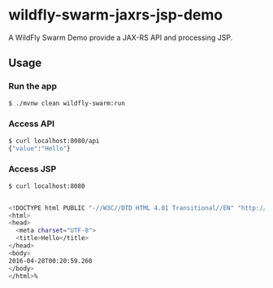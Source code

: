 # wildfly-swarm-jaxrs-jsp-demo

A WildFly Swarm Demo provide a JAX-RS API and processing JSP.

## Usage

###  Run the app

``` sh
$ ./mvnw clean wildfly-swarm:run
```

### Access API

``` sh
$ curl localhost:8080/api
{"value":"Hello"}
```

### Access JSP

``` sh
$ curl localhost:8080          


<!DOCTYPE html PUBLIC "-//W3C//DTD HTML 4.01 Transitional//EN" "http://www.w3.org/TR/html4/loose.dtd">
<html>
<head>
  <meta charset="UTF-8">
  <title>Hello</title>
</head>
<body>
2016-04-28T00:20:59.260
</body>
</html>%       
```
